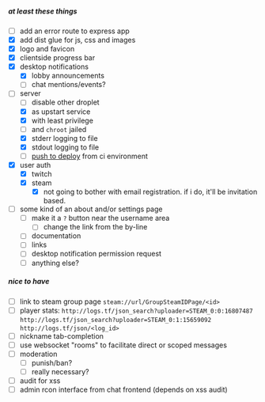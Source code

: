 
##### at least these things

- [ ] add an error route to express app
- [x] add dist glue for js, css and images
- [x] logo and favicon
- [x] clientside progress bar
- [x] desktop notifications
  + [x] lobby announcements
  + [ ] chat mentions/events?
- [ ] server
  + [ ] disable other droplet
  + [x] as upstart service
  + [x] with least privilege
  + [ ] and `chroot` jailed
  + [x] stderr logging to file
  + [x] stdout logging to file
  + [ ] [push to deploy](https://www.digitalocean.com/community/tutorials/how-to-set-up-automatic-deployment-with-git-with-a-vps) from ci environment
- [x] user auth
  + [x] twitch
  + [x] steam
    * [x] not going to bother with email registration. if i do, it'll be invitation based.
- [ ] some kind of an about and/or settings page
  + [ ] make it a `?` button near the username area
    * [ ] change the link from the by-line
  + [ ] documentation
  + [ ] links
  + [ ] desktop notification permission request
  + [ ] anything else?

##### nice to have

- [ ] link to steam group page `steam://url/GroupSteamIDPage/<id>`
- [ ] player stats: `http://logs.tf/json_search?uploader=STEAM_0:0:16807487` `http://logs.tf/json_search?uploader=STEAM_0:1:15659092` `http://logs.tf/json/<log_id>`
- [ ] nickname tab-completion
- [ ] use websocket "rooms" to facilitate direct or scoped messages
- [ ] moderation
  + [ ] punish/ban?
  + [ ] really necessary?
- [ ] audit for xss
- [ ] admin rcon interface from chat frontend (depends on xss audit)
